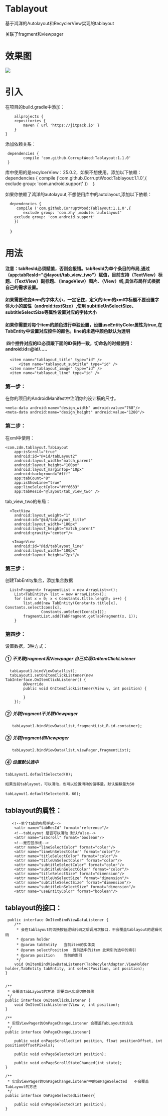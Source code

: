 # Tablayout
基于鸿洋的Autolayout和RecyclerView实现的tablayout

关联了fragment和viewpager

# 效果图

<img src="https://github.com/CorruptWood/Tablayout/blob/master/tablayout.gif"/>

# 引入

在项目的build.gradle中添加：

    	allprojects {
		repositories {
			maven { url 'https://jitpack.io' }
		}
	}
  
 添加依赖关系：
 
     dependencies {
	        compile 'com.github.CorruptWood:Tablayout:1.1.0'
	 }
	 
	 
  库中使用的是recylcerView：25.0.2，如果不想使用。添加以下依赖：
    
          dependencies {
	     compile ('com.github.CorruptWood:Tablayout:1.1.0',{
		exclude group: 'com.android.support'
	    })
      ｝

  如果你依赖了鸿洋的autolayout,不想使用库中的autolayout,添加以下依赖：

	  dependencies {
	     compile ('com.github.CorruptWood:Tablayout:1.1.0',{
	        exclude group: 'com.zhy',module:'autolayout'
		exclude group: 'com.android.support'
	    })
      ｝


# 用法

####  注意：tabResId必须赋值，否则会报错。tabResId为单个条目的布局,通过（app:tabResId="@layout/tab_view_two"）赋值，目前支持（TextView）标题、（TextView）副标题、（ImageView）图片、（View）线,具体布局样式根据自己的需求设置。

#### 如果需要改变item的字体大小，一定记住，定义的item的xml中标题不要设置字体大小的属性（android:textSize）,使用 subtitleUnSelectSize、subtitleSelectSize等属性设置对应的字体大小

#### 如果你需要对每个item的颜色进行单独设置，设置useEntityColor属性为true,在TabEntity中设置对应控件的颜色，line的未选中颜色默认为透明

####  四个控件对应的ID必须跟下面的ID保持一致，切命名的时候使用：android:id=@id/.....
	
	  <item name="tablayout_title" type="id" />
    	  <item name="tablayout_subtitle" type="id" />
	  <item name="tablayout_image" type="id" />
	  <item name="tablayout_line" type="id" />
	  

### 第一步：
在你的项目的AndroidManifest中注明你的设计稿的尺寸。


    <meta-data android:name="design_width" android:value="768"/>
    <meta-data android:name="design_height" android:value="1280"/>
   
  
### 第二步：
在xml中使用：

	<com.zdm.tablayout.TabLayout
        app:isScroll="true"
        android:id="@+id/tabLayout2"
        android:layout_width="match_parent"
        android:layout_height="100px"
        android:layout_marginTop="10px"
        android:background="#fff"
        app:tabCount="8"
        app:isShowLine="true"
        app:lineSelectColor="#ff6633"
        app:tabResId="@layout/tab_view_two" />
	
	
tab_view_two的布局：

	  <TextView
		android:layout_weight="1"
		android:id="@id/tablayout_title"
		android:layout_width="180px"
		android:layout_height="match_parent"
		android:gravity="center"/>

       <ImageView
		android:id="@id/tablayout_line"
		android:layout_width="180px"
		android:layout_height="2px"/>
	

### 第三步：
创建TabEntity集合，添加集合数据

      List<Fragment> fragmentList = new ArrayList<>();
        List<TabEntity> list = new ArrayList<>();
        for (int x = 0; x < Constants.title.length; x++) {
            list.add(new TabEntity(Constants.title[x], Constants.selectIcons[x],
                    Constants.unSelectIcons[x]));
            fragmentList.add(TabFragment.getTabFragment(x, 1));
        }
      
        
### 第四步：
设置数据，3种方式：

##### ① 不关联fragment和Viewpager 自己实现OnItemClickListener

      tabLayout1.bindViewData(list);
      tabLayout1.setOnItemClickListener(new TabInterface.OnItemClickListener() {
            @Override
            public void OnItemClickListener(View v, int position) {
                
            }
        });

##### ② 关联fragment不关联Viewpager 
      
       tabLayout1.bindViewData(list,fragmentList,R.id.container);

##### ③ 关联fragment和Viewpager 

       tabLayout2.bindViewData(list,viewPager,fragmentList);
       
##### ④ 设置默认选中

	tabLayout1.defaultSelected(0);
	
	如果当前tablayout，可以滑动，也可以设置滑动的偏移量，默认偏移量为50

	tabLayout1.defaultSelected(0，60);
	
	
## tablayout的属性：

	   <!--单个tab的布局样式-->
        <attr name="tabResId" format="reference"/>
        <!--tabLayout 是否可以滑动 默认false-->
        <attr name="isScroll" format="boolean"/>
        <!--是否显示线-->
        <attr name="lineSelectColor" format="color"/>
        <attr name="lineUnSelectColor" format="color"/>
        <attr name="titleSelectColor" format="color"/>
        <attr name="titleUnSelectColor" format="color"/>
        <attr name="subtitleSelectColor" format="color"/>
        <attr name="subtitleUnSelectColor" format="color"/>
        <attr name="titleSelectSize" format="dimension"/>
        <attr name="titleUnSelectSize" format="dimension"/>
        <attr name="subtitleSelectSize" format="dimension"/>
        <attr name="subtitleUnSelectSize" format="dimension"/>
        <attr name="useEntityColor" format="boolean"/>
	
	
## tablayout的接口：


     public interface OnItemBindViewDataListener {
        /**
         * 会在tablayout的切换按钮逻辑代码之后调用次接口，不会覆盖tablayout的逻辑代码
         * @param holder
         * @param tabEntity   当前item的实体类
         * @param selectPosition  当前选中的item 此索引为选中的索引
         * @param position    当前的索引
         */
        void OnItemBindViewDataListener(TabRecylerAdapter.ViewHolder holder,TabEntity tabEntity, int selectPosition, int position);
    }
    

    /**
     * 会覆盖TabLayout的方法 需要自己实现切换效果
     */
    public interface OnItemClickListener {
        void OnItemClickListener(View v, int position);
    }

    /**
     * 实现ViewPager的OnPageChangeListener 会覆盖TabLayout的方法
     */
    public interface OnPageChangeListener{

        public void onPageScrolled(int position, float positionOffset, int positionOffsetPixels);

        public void onPageSelected(int position);

        public void onPageScrollStateChanged(int state);
    }

    /**
     * 实现ViewPager的OnPageChangeListener中的onPageSelected   不会覆盖TabLayout的方法
     */
    public interface OnPageSelectedListener{

        public void onPageSelected(int position);
    }
